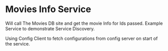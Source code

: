 # Movies Info Service

Will call The Movies DB site and get the movie Info for Ids passed. Example Service to demonstrate
Service Discovery.

Using Config Client to fetch configurations from config server on start of the service.